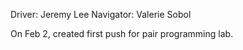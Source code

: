 Driver: Jeremy Lee
Navigator: Valerie Sobol

On Feb 2, created first push for pair programming lab.
